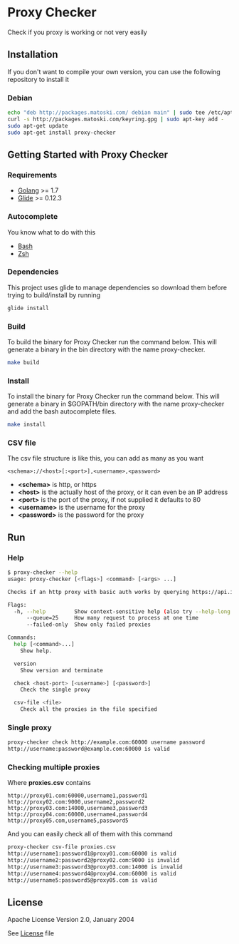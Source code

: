 Proxy Checker
=============

Check if you proxy is working or not very easily

## Installation

If you don't want to compile your own version, you can use the following repository to install it 

### Debian

```bash
echo "deb http://packages.matoski.com/ debian main" | sudo tee /etc/apt/sources.list.d/packages-matoski-com.list
curl -s http://packages.matoski.com/keyring.gpg | sudo apt-key add -
sudo apt-get update
sudo apt-get install proxy-checker
```

## Getting Started with Proxy Checker

### Requirements

* [Golang](https://golang.org/dl/) >= 1.7
* [Glide](https://github.com/Masterminds/glide) >= 0.12.3

### Autocomplete

You know what to do with this

* [Bash](contrib/proxy-checker.bash)
* [Zsh](contrib/proxy-checker.zsh)

### Dependencies 

This project uses glide to manage dependencies so download them before trying to build/install by running 

```bash
glide install
```

### Build

To build the binary for Proxy Checker run the command below. This will generate a binary
in the bin directory with the name proxy-checker.

```bash
make build
```

### Install

To install the binary for Proxy Checker run the command below. This will generate a binary
in $GOPATH/bin directory with the name proxy-checker and add the bash autocomplete files.

```bash
make install
```

### CSV file

The csv file structure is like this, you can add as many as you want

```csv
<schema>://<host>[:<port>],<username>,<password>
```

* **\<schema>** is http, or https
* **\<host>** is the actually host of the proxy, or it can even be an IP address
* **\<port>** is the port of the proxy, if not supplied it defaults to 80
* **\<username>** is the username for the proxy
* **\<password>** is the password for the proxy

## Run

### Help
```bash
$ proxy-checker --help
usage: proxy-checker [<flags>] <command> [<args> ...]

Checks if an http proxy with basic auth works by querying https://api.ipify.org/

Flags:
  -h, --help         Show context-sensitive help (also try --help-long and --help-man).
      --queue=25     How many request to process at one time
      --failed-only  Show only failed proxies

Commands:
  help [<command>...]
    Show help.

  version
    Show version and terminate

  check <host-port> [<username>] [<password>]
    Check the single proxy

  csv-file <file>
    Check all the proxies in the file specified
```

### Single proxy

```bash
proxy-checker check http://example.com:60000 username password
http://username:password@example.com:60000 is valid
```

### Checking multiple proxies

Where **proxies.csv** contains

```csv
http://proxy01.com:60000,username1,password1
http://proxy02.com:9000,username2,password2
http://proxy03.com:14000,username3,password3
http://proxy04.com:60000,username4,password4
http://proxy05.com,username5,password5
```

And you can easily check all of them with this command

```bash
proxy-checker csv-file proxies.csv
http://username1:password1@proxy01.com:60000 is valid
http://username2:password2@proxy02.com:9000 is invalid
http://username3:password3@proxy03.com:14000 is invalid
http://username4:password4@proxy04.com:60000 is valid
http://username5:password5@proxy05.com is valid
```

## License

Apache License
Version 2.0, January 2004

See [License](LICENSE) file
